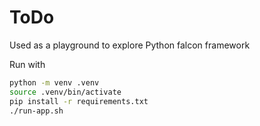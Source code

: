 # ToDo

Used as a playground to explore Python falcon framework

Run with
```bash
python -m venv .venv
source .venv/bin/activate
pip install -r requirements.txt
./run-app.sh
```
